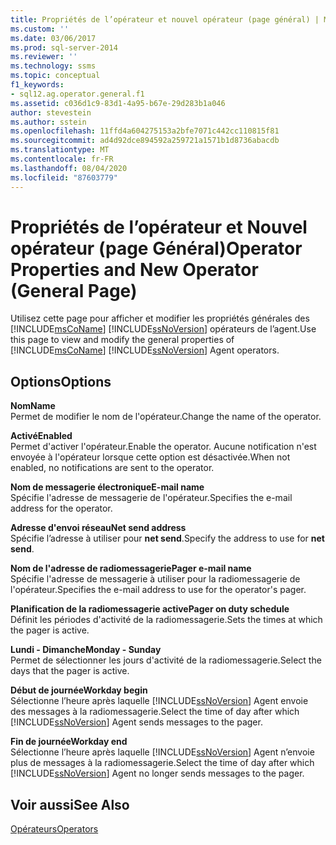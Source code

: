```yaml
---
title: Propriétés de l’opérateur et nouvel opérateur (page général) | Microsoft Docs
ms.custom: ''
ms.date: 03/06/2017
ms.prod: sql-server-2014
ms.reviewer: ''
ms.technology: ssms
ms.topic: conceptual
f1_keywords:
- sql12.ag.operator.general.f1
ms.assetid: c036d1c9-83d1-4a95-b67e-29d283b1a046
author: stevestein
ms.author: sstein
ms.openlocfilehash: 11ffd4a604275153a2bfe7071c442cc110815f81
ms.sourcegitcommit: ad4d92dce894592a259721a1571b1d8736abacdb
ms.translationtype: MT
ms.contentlocale: fr-FR
ms.lasthandoff: 08/04/2020
ms.locfileid: "87603779"
---
```

# <a name="operator-properties-and-new-operator-general-page"></a><span data-ttu-id="ad2fe-102">Propriétés de l’opérateur et Nouvel opérateur (page Général)</span><span class="sxs-lookup"><span data-stu-id="ad2fe-102">Operator Properties and New Operator (General Page)</span></span>
  <span data-ttu-id="ad2fe-103">Utilisez cette page pour afficher et modifier les propriétés générales des [!INCLUDE[msCoName](../../includes/msconame-md.md)] [!INCLUDE[ssNoVersion](../../includes/ssnoversion-md.md)] opérateurs de l’agent.</span><span class="sxs-lookup"><span data-stu-id="ad2fe-103">Use this page to view and modify the general properties of [!INCLUDE[msCoName](../../includes/msconame-md.md)] [!INCLUDE[ssNoVersion](../../includes/ssnoversion-md.md)] Agent operators.</span></span>  
  
## <a name="options"></a><span data-ttu-id="ad2fe-104">Options</span><span class="sxs-lookup"><span data-stu-id="ad2fe-104">Options</span></span>  
 <span data-ttu-id="ad2fe-105">**Nom**</span><span class="sxs-lookup"><span data-stu-id="ad2fe-105">**Name**</span></span>  
 <span data-ttu-id="ad2fe-106">Permet de modifier le nom de l'opérateur.</span><span class="sxs-lookup"><span data-stu-id="ad2fe-106">Change the name of the operator.</span></span>  
  
 <span data-ttu-id="ad2fe-107">**Activé**</span><span class="sxs-lookup"><span data-stu-id="ad2fe-107">**Enabled**</span></span>  
 <span data-ttu-id="ad2fe-108">Permet d'activer l'opérateur.</span><span class="sxs-lookup"><span data-stu-id="ad2fe-108">Enable the operator.</span></span> <span data-ttu-id="ad2fe-109">Aucune notification n'est envoyée à l'opérateur lorsque cette option est désactivée.</span><span class="sxs-lookup"><span data-stu-id="ad2fe-109">When not enabled, no notifications are sent to the operator.</span></span>  
  
 <span data-ttu-id="ad2fe-110">**Nom de messagerie électronique**</span><span class="sxs-lookup"><span data-stu-id="ad2fe-110">**E-mail name**</span></span>  
 <span data-ttu-id="ad2fe-111">Spécifie l'adresse de messagerie de l'opérateur.</span><span class="sxs-lookup"><span data-stu-id="ad2fe-111">Specifies the e-mail address for the operator.</span></span>  
  
 <span data-ttu-id="ad2fe-112">**Adresse d'envoi réseau**</span><span class="sxs-lookup"><span data-stu-id="ad2fe-112">**Net send address**</span></span>  
 <span data-ttu-id="ad2fe-113">Spécifie l’adresse à utiliser pour **net send**.</span><span class="sxs-lookup"><span data-stu-id="ad2fe-113">Specify the address to use for **net send**.</span></span>  
  
 <span data-ttu-id="ad2fe-114">**Nom de l'adresse de radiomessagerie**</span><span class="sxs-lookup"><span data-stu-id="ad2fe-114">**Pager e-mail name**</span></span>  
 <span data-ttu-id="ad2fe-115">Spécifie l'adresse de messagerie à utiliser pour la radiomessagerie de l'opérateur.</span><span class="sxs-lookup"><span data-stu-id="ad2fe-115">Specifies the e-mail address to use for the operator's pager.</span></span>  
  
 <span data-ttu-id="ad2fe-116">**Planification de la radiomessagerie active**</span><span class="sxs-lookup"><span data-stu-id="ad2fe-116">**Pager on duty schedule**</span></span>  
 <span data-ttu-id="ad2fe-117">Définit les périodes d'activité de la radiomessagerie.</span><span class="sxs-lookup"><span data-stu-id="ad2fe-117">Sets the times at which the pager is active.</span></span>  
  
 <span data-ttu-id="ad2fe-118">**Lundi - Dimanche**</span><span class="sxs-lookup"><span data-stu-id="ad2fe-118">**Monday - Sunday**</span></span>  
 <span data-ttu-id="ad2fe-119">Permet de sélectionner les jours d'activité de la radiomessagerie.</span><span class="sxs-lookup"><span data-stu-id="ad2fe-119">Select the days that the pager is active.</span></span>  
  
 <span data-ttu-id="ad2fe-120">**Début de journée**</span><span class="sxs-lookup"><span data-stu-id="ad2fe-120">**Workday begin**</span></span>  
 <span data-ttu-id="ad2fe-121">Sélectionne l’heure après laquelle [!INCLUDE[ssNoVersion](../../includes/ssnoversion-md.md)] Agent envoie des messages à la radiomessagerie.</span><span class="sxs-lookup"><span data-stu-id="ad2fe-121">Select the time of day after which [!INCLUDE[ssNoVersion](../../includes/ssnoversion-md.md)] Agent sends messages to the pager.</span></span>  
  
 <span data-ttu-id="ad2fe-122">**Fin de journée**</span><span class="sxs-lookup"><span data-stu-id="ad2fe-122">**Workday end**</span></span>  
 <span data-ttu-id="ad2fe-123">Sélectionne l’heure après laquelle [!INCLUDE[ssNoVersion](../../includes/ssnoversion-md.md)] Agent n’envoie plus de messages à la radiomessagerie.</span><span class="sxs-lookup"><span data-stu-id="ad2fe-123">Select the time of day after which [!INCLUDE[ssNoVersion](../../includes/ssnoversion-md.md)] Agent no longer sends messages to the pager.</span></span>  
  
## <a name="see-also"></a><span data-ttu-id="ad2fe-124">Voir aussi</span><span class="sxs-lookup"><span data-stu-id="ad2fe-124">See Also</span></span>  
 [<span data-ttu-id="ad2fe-125">Opérateurs</span><span class="sxs-lookup"><span data-stu-id="ad2fe-125">Operators</span></span>](operators.md)  
  
  
